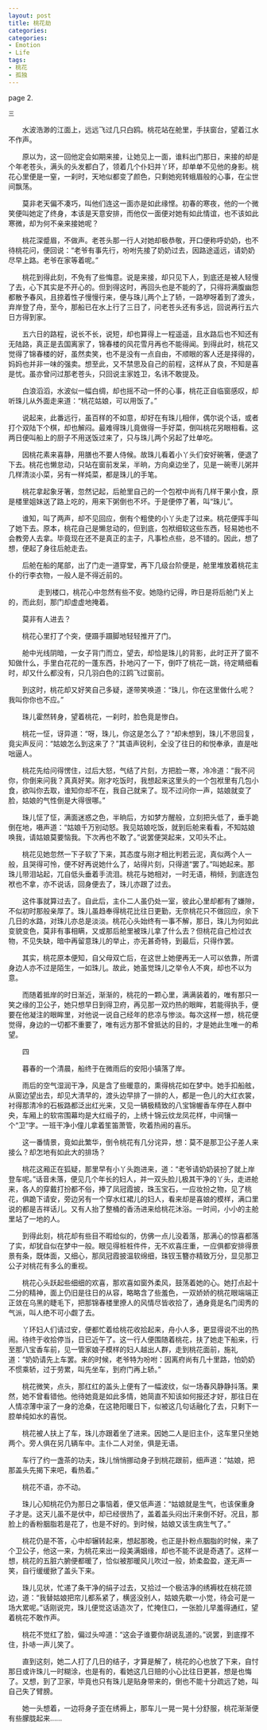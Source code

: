 ```yaml
---
layout: post
title: 桃花劫
categories:
categories:
- Emotion
- Life
tags:
- 桃花
- 孤独
---
```





page 2.

    三 

　　水波浩渺的江面上，远远飞过几只白鸥。桃花站在舱里，手扶窗台，望着江水不作声。 

　　原以为，这一回他定会如期来接，让她见上一面，谁料出门那日，来接的却是个年老苍头，满头的头发都白了，领着几个仆妇并丫环，却单单不见他的身影。桃花心里便是一窒，一刹时，天地似都变了颜色，只剩她宛转蛾眉般的心事，在尘世间飘荡。 

　　莫非老天偏不凑巧，叫他们连这一面亦是如此缘悭。初春的寒夜，他的一个微笑便叫她定了终身，本该是天意安排，而他仅一面便对她有如此情谊，也不该如此寒微，却为何不亲来接她呢？ 

　　桃花深蹙眉，不做声。老苍头那一行人对她却极恭敬，开口便称呼奶奶，也不待桃花问，便回说：“老爷有事先行，吩咐先接了奶奶过去，因路途遥远，请奶奶尽早上路。老爷在家等着呢。”  

　　桃花到得此刻，不免有了些悔意。说是来接，却只见下人，到底还是被人轻慢了去，心下其实是不开心的。但到得这时，再回头也是不能的了，只得将满腹幽怨都散予春风，且捺着性子慢慢行来，便与珠儿两个上了轿，一路咿呀着到了渡头，弃岸登了舟，至今，那船已在水上行了三日了，问老苍头还有多远，回说再行五六日方得到家。 

　　五六日的路程，说长不长，说短，却也算得上一程遥遥，且水路后也不知还有无陆路，真正是去国离家了，锦春楼的风花雪月再也不能得闻。到得此时，桃花又觉得了锦春楼的好，虽然卖笑，也不是没有一点自由，不顺眼的客人还是择得的，妈妈也并非一味的强卖。想至此，又不禁思及自己的前程，这样从了良，不知是喜是忧。虽亦曾问过那老苍头，只回说主家姓卫，名讳不敢提及。 

　　白浪滔滔，水波似一幅白绸，却也摇不动一怀的心事，桃花正自临窗感叹，却听珠儿从外面走来道：“桃花姑娘，可以用饭了。”  

　　说起来，此番远行，虽百样的不如意，却好在有珠儿相伴，偶尔说个话，或者打个双陆下个棋，却也解闷。最难得珠儿竟做得一手好菜，倒叫桃花另眼相看。这两日便叫船上的厨子不用送饭过来了，只与珠儿两个另起了灶单吃。 

　　因桃花素来喜静，用膳也不要人侍候。故珠儿看着小丫头们安好碗箸，便退了下去。桃花也懒怠动，只站在窗前发呆，半晌，方向桌边坐了，见是一碗枣儿粥并几样清淡小菜，另有一样炖菜，都是珠儿的手笔。  

　　桃花拿起象牙箸，忽然记起，后舱里自己的一个包袱中尚有几样干果小食，原是楼里姐妹送了路上吃的，用来下粥倒也不坏。于是便停了著，叫“珠儿”。 

　　谁知，叫了两声，却不见回应，倒有个粗使的小丫头走了过来。桃花便挥手叫了她下去。原本，桃花自己是懒怠动的，但到底，包袱细软这些东西，轻易她也不会教旁人去拿。毕竟现在还不是真正的主子，凡事检点些，总不错的。因此，想了想，便起了身往后舱走去。 

　　后舱在船的尾部，出了门走一道穿堂，再下几级台阶便是，舱里堆放着桃花主仆的行李衣物，一般人是不得近前的。 

　　 
　　走到楼口，桃花心中忽然有些不安。她隐约记得，昨日是将后舱门关上的，而此刻，那门却虚虚地掩着。 

　　莫非有人进去？ 

　　桃花心里打了个突，便蹑手蹑脚地轻轻推开了门。 

　　舱中光线阴暗，一女子背门而立，望去，却恰是珠儿的背影，此时正开了窗不知做什么，手里白花花的一蓬东西，扑地闪了一下，倒吓了桃花一跳，待定睛细看时，却又什么都没有，只几羽白色的江鸥飞过窗前。 

　　到这时，桃花却又好笑自己多疑，遂带笑唤道：“珠儿，你在这里做什么呢？我叫你你也不应。”  

　　珠儿霍然转身，望着桃花，一刹时，脸色竟是惨白。 

　　桃花一怔，讶异道：“呀，珠儿，你这是怎么了？”却未想到，珠儿不思回复，竟尖声反问：“姑娘怎么到这来了？”其语声锐利，全没了往日的和悦奉承，直是咄咄逼人。 

　　桃花先给问得愣住，过后大怒，气结了片刻，方把脸一寒，冷冷道：“我不问你，你倒来问我？真真好笑。刚才吃饭时，我想起来这里头的一个包袱里有几包小食，欲叫你去取，谁知你却不在，我自己就来了。现不过问你一声，姑娘就变了脸，姑娘的气性倒是大得很哪。”  

　　珠儿怔了怔，满面迷惑之色，半晌后，方如梦方醒般，立刻把头低了，垂手跪倒在地，嗫声道：“姑娘千万别动怒。我见姑娘吃饭，就到后舱来看看，不知姑娘唤我，请姑娘莫要恼我。下次再也不敢了。”说罢便哭起来，又叩头不止。 

　　桃花见她忽然一下子软了下来，其态度与刚才相比判若云泥，真似两个人一般，且哭得可怜，便不好再说她什么了，站得片刻，只得道“罢了。”叫她起来。那珠儿带泪站起，兀自低头垂着手流泪。桃花与她相对，一时无语，稍倾，到底连包袱也不拿，亦不说话，回身便去了，珠儿亦跟了过去。 

　　这件事就算过去了。自此后，主仆二人虽仍处一室，彼此心里却都有了嫌隙，不似初时那般亲厚了。珠儿虽趋奉得桃花比往日更勤，无奈桃花只不做回应，余下几日的水路，对珠儿亦总是淡淡。桃花心头始终有一事不解，那日，珠儿为何如此变貌变色，莫非有事相瞒，又或那后舱里被珠儿拿了什么去？但桃花自己检过衣物，不见失缺，暗中再留意珠儿的举止，亦无甚奇特，到最后，只得作罢。  

　　其实，桃花原本便知，自父母双亡后，在这世上她便再无一人可以依靠，所谓身边人亦不过是陌生，一如珠儿。故此，她虽觉珠儿之举令人不爽，却也不以为意。 

　　而随着抵岸的时日渐近，渐渐的，桃花的一颗心里，满满装着的，唯有那只一笑之缘的卫公子，她只想早日到得卫府，再见那一双灼热的眼眸，若能得执手，便要在他凝注的眼眸里，对他说一说自己经年的悲凉与惨淡。每次这样一想，桃花便觉得，身边的一切都不重要了，唯有远方那不曾抵达的目的，才是她此生唯一的希望。 
 

　　四  

　　暮春的一个清晨，船终于在微雨后的安阳小镇落了岸。 

　　雨后的空气湿润干净，风是含了些暖意的，熏得桃花如在梦中。她手扣船舷，从窗边望出去，却见大清早的，渡头边早排了一排的人，都是一色儿的大红衣裳，衬得那清冷的石板路都泛出红光来，又见一辆极精致的八宝锦幄香车停在人群中央，车厢上的软帘围幕均是大红缎子的，上绣十锦云纹龙凤花样，中间镶一个“卫”字。一班干净小僮儿拿着笙笛萧管，吹着热闹的喜乐。  

　　这一番情景，竟如此繁华，倒令桃花有几分诧异，想：莫不是那卫公子差人来接么？却怎地有如此大的排场？ 

　　桃花这厢正在狐疑，那里早有小丫头跑进来，道：“老爷请奶奶装扮了就上岸登车呢。”话音未落，便见几个年长的妇人，并一双头脸儿极其干净的丫头，走进舱来，各人的穿戴打扮都不俗，捧了凤冠霞披，珠玉宝石，一应妆扮之物，见了桃花，俱跪下请安，旁边另有一个穿水红裙儿的妇人，看来却是喜娘的模样，满口里说的都是吉祥话儿。又有人抬了整桶的香汤进来给桃花沐浴。一时间，小小的主舱里站了一地的人。 

　　到得此刻，桃花却有些目不暇给似的，仿佛一点儿没着落，那满心的惊喜都落了实，却犹自似在梦中一般。眼见得桩桩件件，无不欢喜庄重，一应俱都安排得景景有条，既体面，又细心，那凤冠霞披温软绵细，珠钗玉簪亦精致万分，显见那卫公子对桃花有多么的重视。 

　　桃花心头跃起些细细的欢喜，那欢喜如窗外柔风，鼓荡着她的心。她打点起十二分的精神，面上仍旧是往日的从容，略略含了些羞色，一双娇娇的桃花眼端端正正敛在乌黑的睫毛下，把那锦春楼里撩人的风情尽皆收拾了，通身竟是名门闺秀的气派，叫人绝不可小觑了去。  

　　丫环妇人们请过安，便都忙着给桃花收拾起来，舟小人多，更显得说不出的热闹。待终于收拾停当，日已近午了。这一行人便围随着桃花，扶了她走下船来，行至那八宝香车前，见一管家娘子模样的妇人越出人群，走到桃花面前，施礼道：“奶奶请先上车罢。来的时候，老爷特为吩咐：因离府尚有几十里路，怕奶奶不惯乘轿，过于劳累，叫先坐车，到府门再上轿。”  
 

　　桃花微笑，点头，那红红的盖头上便有了一幅波纹，似一场春风静静抖落。果然，她不曾看错他。他待她竟是如此多情，她简直不知该如何报还才好，那往日在人情凉薄中滚了一身的沧桑，在这艳阳暖日下，似被这几句话融化了去，只剩下一腔单纯如水的喜悦。  

　　桃花被人扶上了车，珠儿亦跟着坐了进来。因她二人是旧主仆，这车里只坐她两个。旁人俱在另几辆车中。主仆二人对坐，俱是无语。  

　　车行了约一盏茶的功夫，珠儿悄悄挪动身子到桃花跟前，细声道：“姑娘，把那盖头先揭下来吧，看热着。”  
 

　　桃花不语，亦不动。 

　　珠儿心知桃花仍为那日之事恼着，便又低声道：“姑娘就是生气，也该保重身子才是。这天儿虽不是伏中，却已经很热了，盖着盖头闷出汗来倒不好。况且，那脸上的香粉胭脂若是花了，也是不好的。到时候，姑娘又该生病生气了。”  

　　桃花仍是不答，心中却辗转起来，想起那晚，也正是扑粉点胭脂的时候，来了个卫公子，他这一来，为桃花来出一段美满姻缘，却也不能不说是奇遇了。这样一想，桃花的五脏六腑便都暖了，恰似被那暖风儿吹过一般，娇柔盈盈，遂无声一笑，自行缓缓掀了盖头下来。  

　　珠儿见状，忙递了条干净的绢子过去，又拾过一个极洁净的绣褥枕在桃花颈边，道：“我替姑娘把帘儿都系紧了，横竖没别人，姑娘先歇一小觉，待会可是一场大累呢。”话刚说完，珠儿便觉这话造次了，忙掩住口，一张脸儿早羞得通红，望着桃花不敢作声。  

　　桃花不觉红了脸，偏过头啐道：“这会子谁要你胡说乱道的。”说罢，到底撑不住，扑哧一声儿笑了。 

　　直到这刻，她二人打了几日的结子，才算是解了，桃花的心也放了下来，自忖那日或许珠儿一时糊涂，也是有的，看她这几日赔的小心比往日更甚，想是也悔了。又想，到了卫家，毕竟也只有珠儿是贴身带来的，倒也不能十分疏远了她，叫自己失了臂膀。  

　　她一头想着，一边将身子歪在绣褥上，那车儿一晃一晃十分舒服，桃花渐渐便有些朦胧起来……  
